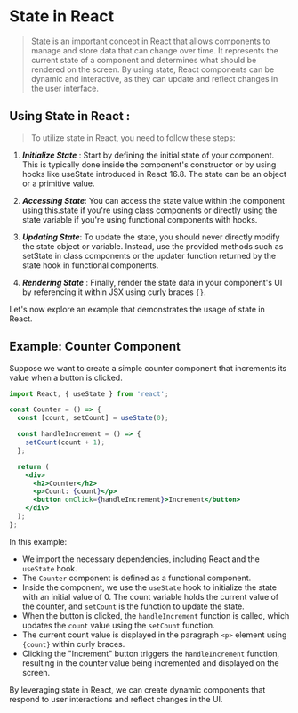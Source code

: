 # State in React
> State is an important concept in React that allows components to manage and store data that can change over time. It represents the current state of a component and determines what should be rendered on the screen. By using state, React components can be dynamic and interactive, as they can update and reflect changes in the user interface.

## Using State in React :
> To utilize state in React, you need to follow these steps:

1. ***Initialize State*** : Start by defining the initial state of your component. This is typically done inside the component's constructor or by using hooks like useState introduced in React 16.8. The state can be an object or a primitive value.

2. ***Accessing State***: You can access the state value within the component using this.state if you're using class components or directly using the state variable if you're using functional components with hooks.

3. ***Updating State***: To update the state, you should never directly modify the state object or variable. Instead, use the provided methods such as setState in class components or the updater function returned by the state hook in functional components.

4. ***Rendering State*** : Finally, render the state data in your component's UI by referencing it within JSX using curly braces `{}`.

Let's now explore an example that demonstrates the usage of state in React.

## Example: Counter Component

Suppose we want to create a simple counter component that increments its value when a button is clicked.

```jsx
import React, { useState } from 'react';

const Counter = () => {
  const [count, setCount] = useState(0);

  const handleIncrement = () => {
    setCount(count + 1);
  };

  return (
    <div>
      <h2>Counter</h2>
      <p>Count: {count}</p>
      <button onClick={handleIncrement}>Increment</button>
    </div>
  );
};
```

In this example:

* We import the necessary dependencies, including React and the `useState` hook.
* The `Counter` component is defined as a functional component.
* Inside the component, we use the `useState` hook to initialize the state with an initial value of 0. The count variable holds the current value of the counter, and `setCount` is the function to update the state.
* When the button is clicked, the `handleIncrement` function is called, which updates the `count` value using the `setCount` function.
* The current count value is displayed in the paragraph `<p>` element using `{count}` within curly braces.
* Clicking the "Increment" button triggers the `handleIncrement` function, resulting in the counter value being incremented and displayed on the screen.

By leveraging state in React, we can create dynamic components that respond to user interactions and reflect changes in the UI.
